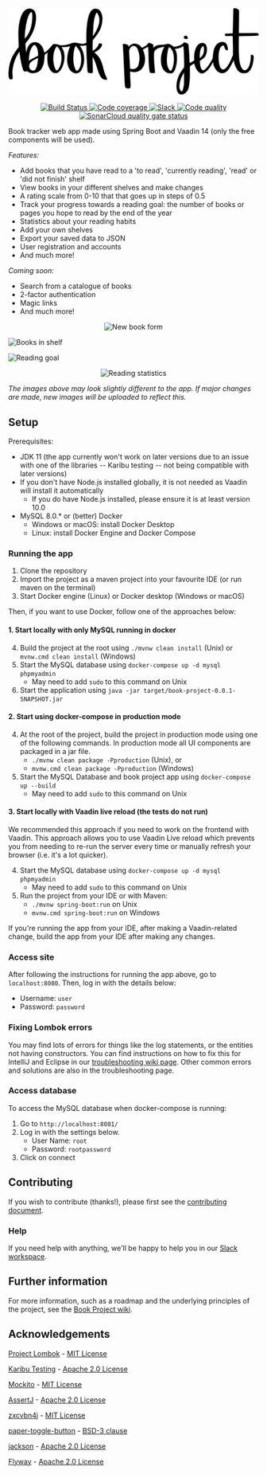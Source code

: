   <p align="center">
	<img src="/media/banner/book_project_newlogo_2x.png" alt="Logo"/>
  </p>

<p align="center">
  <a href="https://travis-ci.com/github/Project-Books/book-project">
    <img src="https://travis-ci.com/Project-Books/book-project.svg?branch=master" alt="Build Status"/>
  </a>
  <a href="https://codecov.io/gh/Project-Books/book-project">
    <img src="https://codecov.io/gh/Project-Books/book-project/branch/master/graph/badge.svg" alt="Code coverage"/>
  </a>
  <a href="https://join.slack.com/t/teambookproject/shared_invite/zt-jcijyenp-JiKFGBv62FIPoFnvOW6Ubg">
    <img src="https://img.shields.io/badge/chat%20on-slack-%233f0e40" alt="Slack" />
  </a>
  <a href="https://app.codacy.com/manual/knjk04/book-project?utm_source=github.com&utm_medium=referral&utm_content=knjk04/book-project&utm_campaign=Badge_Grade_Dashboard">
    <img src="https://api.codacy.com/project/badge/Grade/595ed2c299d7429e9938894c385b9cab" alt="Code quality" />
  </a>
  <a href="https://sonarcloud.io/dashboard?id=com.karankumar%3Abook-project">
     <img src="https://sonarcloud.io/api/project_badges/measure?project=com.karankumar%3Abook-project&metric=alert_status" alt="SonarCloud quality gate status" />
  </a>
</p>

Book tracker web app made using Spring Boot and Vaadin 14 (only the free components will be used).

*Features:*
- Add books that you have read to a 'to read', 'currently reading', 'read' or 'did not finish' shelf
- View books in your different shelves and make changes
- A rating scale from 0-10 that that goes up in steps of 0.5
- Track your progress towards a reading goal: the number of books or pages you hope to read by the end of the year
- Statistics about your reading habits
- Add your own shelves
- Export your saved data to JSON
- User registration and accounts
- And much more!

*Coming soon:*
- Search from a catalogue of books
- 2-factor authentication
- Magic links
- And much more!

<p align="center">
    <img src="/media/docs/readme/book_form.png" alt="New book form"/>
</p>

![Books in shelf](/media/docs/readme/books_in_shelf.png)
        
![Reading goal](/media/docs/readme/reading_goal.png)

<p align="center">
    <img src="/media/docs/readme/statistics.png" alt="Reading statistics"/>
</p>


*The images above may look slightly different to the app. If major changes are made, new images will be uploaded to 
reflect this.*

## Setup

Prerequisites:
- JDK 11 (the app currently won't work on later versions due to an issue with one of the libraries -- Karibu testing -- not being compatible with later versions) 
- If you don't have Node.js installed globally, it is not needed as Vaadin will install it automatically
  - If you do have Node.js installed, please ensure it is at least version 10.0
- MySQL 8.0.* or (better) Docker
  - Windows or macOS: install Docker Desktop
  - Linux: install Docker Engine and Docker Compose
 
### Running the app

1. Clone the repository
2. Import the project as a maven project into your favourite IDE (or run maven on the terminal)
3. Start Docker engine (Linux) or Docker desktop (Windows or macOS)
  
Then, if you want to use Docker, follow one of the approaches below:

#### 1. Start locally with only MySQL running in docker

4. Build the project at the root using `./mvnw clean install` (Unix) or `mvnw.cmd clean install` (Windows)
5. Start the MySQL database using `docker-compose up -d mysql phpmyadmin`
    - May need to add `sudo` to this command on Unix
6. Start the application using `java -jar target/book-project-0.0.1-SNAPSHOT.jar` 

#### 2. Start using docker-compose in production mode

4. At the root of the project, build the project in production mode using one of the following commands. In production mode all UI components are packaged in a jar file.
    - `./mvnw clean package -Pproduction` (Unix), or 
    - `mvnw.cmd clean package -Pproduction` (Windows)
5. Start the MySQL Database and book project app using `docker-compose up --build`
    - May need to add `sudo` to this command on Unix
    
#### 3. Start locally with Vaadin live reload (the tests do not run)

We recommended this approach if you need to work on the frontend with Vaadin. This approach allows you to use 
Vaadin Live reload which prevents you from needing to re-run the server every time or manually refresh your browser 
(i.e. it's a lot quicker). 

4. Start the MySQL database using `docker-compose up -d mysql phpmyadmin`
    - May need to add `sudo` to this command on Unix
5. Run the project from your IDE or with Maven:
    - `./mvnw spring-boot:run` on Unix
    - `mvnw.cmd spring-boot:run` on Windows
   
If you're running the app from your IDE, after making a Vaadin-related change, build the app from your IDE after making
any changes.

### Access site

After following the instructions for running the app above, go to `localhost:8080`. Then, log in with the details below:
- Username: `user`
- Password: `password`

### Fixing Lombok errors

You may find lots of errors for things like the log statements, or the entities not having constructors. 
You can find instructions on how to fix this for IntelliJ and Eclipse in our [troubleshooting wiki page](https://github.com/knjk04/book-project/wiki/Troubleshooting). 
Other common errors and solutions are also in the troubleshooting page.

### Access database

To access the MySQL database when docker-compose is running:

1. Go to `http://localhost:8081/`
2. Log in with the settings below.
    - User Name: `root`
    - Password: `rootpassword`
3. Click on connect

## Contributing

If you wish to contribute (thanks!), please first see the [contributing document](https://github.com/knjk04/book-project/blob/master/CONTRIBUTING.md).

### Help

If you need help with anything, we'll be happy to help you in our [Slack workspace](https://join.slack.com/t/teambookproject/shared_invite/zt-jcijyenp-JiKFGBv62FIPoFnvOW6Ubg).

## Further information

For more information, such as a roadmap and the underlying principles of the project, see the [Book Project wiki](https://github.com/knjk04/book-project/wiki).

## Acknowledgements

[Project Lombok](https://projectlombok.org/) - [MIT License](http://www.opensource.org/licenses/mit-license.php)

[Karibu Testing](https://github.com/mvysny/karibu-testing) - [Apache 2.0 License](https://www.apache.org/licenses/LICENSE-2.0.html)

[Mockito](https://github.com/mockito/mockito) - [MIT License](http://www.opensource.org/licenses/mit-license.php)

[AssertJ](https://github.com/assertj/assertj-core) - [Apache 2.0 License](https://github.com/assertj/assertj-core/blob/main/LICENSE.txt)

[zxcvbn4j](https://github.com/nulab/zxcvbn4j) - [MIT License](https://opensource.org/licenses/mit-license.php)

[paper-toggle-button](https://www.webcomponents.org/element/@polymer/paper-toggle-button) - [BSD-3 clause](https://spdx.org/licenses/BSD-3-Clause)

[jackson](https://github.com/FasterXML/jackson) - [Apache 2.0 License](https://www.apache.org/licenses/LICENSE-2.0)

[Flyway](https://github.com/flyway/flyway) - [Apache 2.0 License](https://www.apache.org/licenses/LICENSE-2.0)
